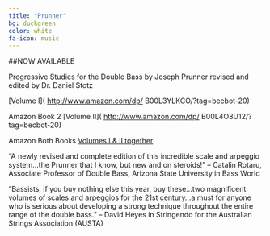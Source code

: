 ```yaml
---
title: "Prunner"
bg: duckgreen
color: white
fa-icon: music
---
```



##NOW AVAILABLE

Progressive Studies for the Double Bass by Joseph Prunner
revised and edited by Dr. Daniel Stotz

[Volume I]( http://www.amazon.com/dp/ B00L3YLKCO/?tag=becbot-20)

Amazon Book 2
[Volume II]( http://www.amazon.com/dp/ B00L4O8U12/?tag=becbot-20)

Amazon Both Books
[Volumes I & II together](http://www.amazon.com/dp/B00L4ONTCC/?tag=becbot-20)

“A newly revised and complete edition of this incredible scale and arpeggio system…the Prunner that I know, but new and on steroids!” – Catalin Rotaru, Associate Professor of Double Bass, Arizona State University in Bass World

“Bassists, if you buy nothing else this year, buy these…two magnificent volumes of scales and arpeggios for the 21st century…a must for anyone who is serious about developing a strong technique throughout the entire range of the double bass.” – David Heyes in Stringendo for the Australian Strings Association (AUSTA)

